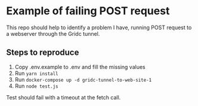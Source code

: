 # Example of failing POST request

This repo should help to identify a problem I have, running POST request to
a webserver through the Gridc tunnel.

## Steps to reproduce

1. Copy .env.example to .env and fill the missing values
1. Run `yarn install`
1. Run `docker-compose up -d gridc-tunnel-to-web-site-1`
1. Run `node test.js`

Test should fail with a timeout at the fetch call.
